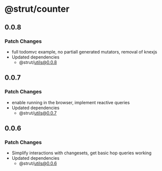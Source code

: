 # @strut/counter

## 0.0.8

### Patch Changes

- full todomvc example, no partiall generated mutators, removal of knexjs
- Updated dependencies
  - @strut/utils@0.0.8

## 0.0.7

### Patch Changes

- enable running in the browser, implement reactive queries
- Updated dependencies
  - @strut/utils@0.0.7

## 0.0.6

### Patch Changes

- Simplify interactions with changesets, get basic hop queries working
- Updated dependencies
  - @strut/utils@0.0.6
